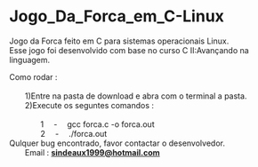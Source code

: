 # Jogo_Da_Forca_em_C-Linux
Jogo da Forca feito em C para sistemas operacionais Linux.<br>
Esse jogo foi desenvolvido com base no curso C II:Avançando na linguagem.

Como rodar :<br>
  <br>&emsp;&emsp;1)Entre na pasta de download e abra com o terminal a pasta.
  <br>&emsp;&emsp;2)Execute os seguntes comandos :<br> 
         <br> &emsp;&emsp;&emsp;&emsp;1&emsp;  -&emsp;  gcc forca.c -o forca.out
         <br> &emsp;&emsp;&emsp;&emsp;2&emsp;  -&emsp;  ./forca.out<br>
 Qulquer bug encontrado, favor contactar o desenvolvedor.
          <br>&emsp;&emsp;Email : <b>sindeaux1999@hotmail.com</b>
          

